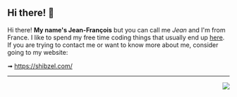 ## Hi there! 👋

Hi there! **My name's Jean-François** but you can call me *Jean* and I'm from France. I like to spend my free time coding things that usually end up [here](https://github.com/Shibzel?tab=repositories). If you are trying to contact me or want to know more about me, consider going to my website:

➟ https://shibzel.com/

---

<p align="right"><img src="https://komarev.com/ghpvc/?username=Shibzel&label=Profile+views&color=55a1f7&style=for-the-badge"/></p>
